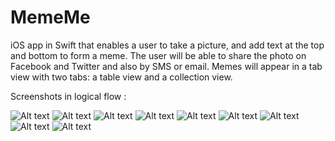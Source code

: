 # MemeMe
iOS app in Swift that enables a user to take a picture, and add text at the top and bottom to form a meme. 
The user will be able to share the photo on Facebook and Twitter and also by SMS or email. 
Memes will appear in a tab view with two tabs: a table view and a collection view.

Screenshots in logical flow :

![Alt text](https://github.com/abhijit-mazumdar/MemeMe/blob/master/mm1.png)
![Alt text](https://github.com/abhijit-mazumdar/MemeMe/blob/master/mm2.png)
![Alt text](https://github.com/abhijit-mazumdar/MemeMe/blob/master/mm3.png)
![Alt text](https://github.com/abhijit-mazumdar/MemeMe/blob/master/mm4.png)
![Alt text](https://github.com/abhijit-mazumdar/MemeMe/blob/master/mm5.png)
![Alt text](https://github.com/abhijit-mazumdar/MemeMe/blob/master/mm6.png)
![Alt text](https://github.com/abhijit-mazumdar/MemeMe/blob/master/mm7.png)
![Alt text](https://github.com/abhijit-mazumdar/MemeMe/blob/master/mm8.png)
![Alt text](https://github.com/abhijit-mazumdar/MemeMe/blob/master/mm9.png)

